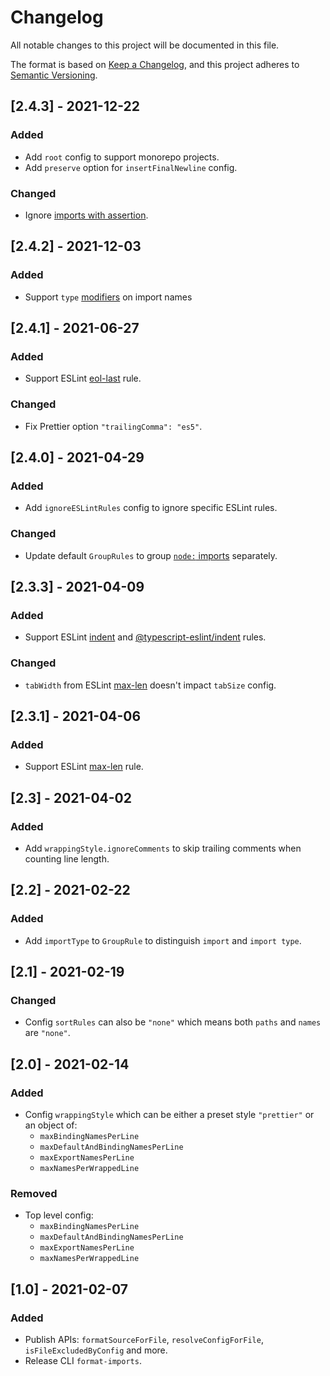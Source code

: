 <!-- markdownlint-configure-file
{
  "no-duplicate-heading": {
    "siblings_only": true
  }
}
-->

# Changelog

All notable changes to this project will be documented in this file.

The format is based on [Keep a Changelog](https://keepachangelog.com/en/1.0.0/),
and this project adheres to [Semantic Versioning](https://semver.org/spec/v2.0.0.html).

<!-- [Stacked changes]

-->

## [2.4.3] - 2021-12-22

### Added

- Add `root` config to support monorepo projects.
- Add `preserve` option for `insertFinalNewline` config.

### Changed

- Ignore [imports with assertion](https://devblogs.microsoft.com/typescript/announcing-typescript-4-5/#import-assertions).

## [2.4.2] - 2021-12-03

### Added

- Support `type` [modifiers](https://devblogs.microsoft.com/typescript/announcing-typescript-4-5/#type-on-import-names) on import names

## [2.4.1] - 2021-06-27

### Added

- Support ESLint [eol-last](https://eslint.org/docs/rules/eol-last) rule.

### Changed

- Fix Prettier option `"trailingComma": "es5"`.

## [2.4.0] - 2021-04-29

### Added

- Add `ignoreESLintRules` config to ignore specific ESLint rules.

### Changed

- Update default `GroupRules` to group [`node:` imports](https://nodejs.org/api/esm.html#esm_node_imports) separately.

## [2.3.3] - 2021-04-09

### Added

- Support ESLint [indent](https://eslint.org/docs/rules/indent) and
  [@typescript-eslint/indent](https://github.com/typescript-eslint/typescript-eslint/blob/master/packages/eslint-plugin/docs/rules/indent.md)
  rules.

### Changed

- `tabWidth` from ESLint [max-len](https://eslint.org/docs/rules/max-len) doesn't impact `tabSize` config.

## [2.3.1] - 2021-04-06

### Added

- Support ESLint [max-len](https://eslint.org/docs/rules/max-len) rule.

## [2.3] - 2021-04-02

### Added

- Add `wrappingStyle.ignoreComments` to skip trailing comments when counting line length.

## [2.2] - 2021-02-22

### Added

- Add `importType` to `GroupRule` to distinguish `import` and `import type`.

## [2.1] - 2021-02-19

### Changed

- Config `sortRules` can also be `"none"` which means both `paths` and `names` are `"none"`.

## [2.0] - 2021-02-14

### Added

- Config `wrappingStyle` which can be either a preset style `"prettier"` or an object of:
  - `maxBindingNamesPerLine`
  - `maxDefaultAndBindingNamesPerLine`
  - `maxExportNamesPerLine`
  - `maxNamesPerWrappedLine`

### Removed

- Top level config:
  - `maxBindingNamesPerLine`
  - `maxDefaultAndBindingNamesPerLine`
  - `maxExportNamesPerLine`
  - `maxNamesPerWrappedLine`

## [1.0] - 2021-02-07

### Added

- Publish APIs: `formatSourceForFile`, `resolveConfigForFile`, `isFileExcludedByConfig` and more.
- Release CLI `format-imports`.
